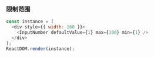 ### 限制范围

<!--start-code-->

```js
const instance = (
  <div style={{ width: 160 }}>
    <InputNumber defaultValue={1} max={100} min={1} />
  </div>
);
ReactDOM.render(instance);
```

<!--end-code-->
